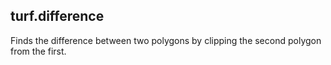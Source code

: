 ## turf.difference

Finds the difference between two polygons by clipping the second polygon from the first.
